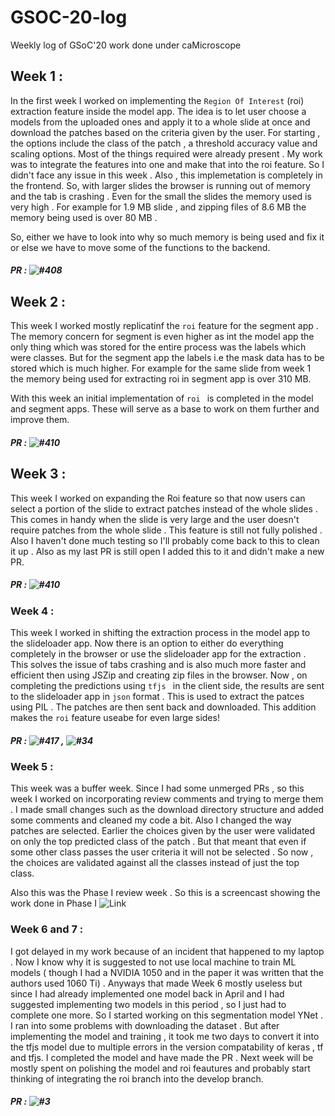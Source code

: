 # GSOC-20-log
Weekly log of GSoC'20 work done under caMicroscope

## Week 1 :
In the first week I worked on implementing the ```Region Of Interest``` (roi) extraction feature  inside the model app. The idea is to let user choose a models from the uploaded ones and apply it to a whole slide at once and download the patches based on the criteria given by the user. For starting , the options include the class of the patch , a threshold accuracy value and scaling options. Most of the things required were already present . My work was to integrate the features into one and make that into the roi feature. So I didn't face any issue in this week . Also , this implemetation is completely in the frontend. So, with larger slides the browser is running out of memory and the tab is crashing . Even for the small the slides the memory used is very high . For example for 1.9 MB slide , and zipping files of 8.6 MB the memory being used is over 80 MB .

So, either we have to look into why so much memory is being used and fix it or else we have to move some of the functions to the backend.

##### PR : ![#408](https://github.com/camicroscope/caMicroscope/pull/408)


## Week 2 :

This week I worked mostly replicatinf the ``` roi ``` feature for the segment app . The memory concern for segment is even higher as int the model app the only thing which was stored for the entire process was the labels which were classes. But for the segment app the labels i.e the mask data has to be stored which is much higher. For example for the same slide from week 1 the memory being used for extracting roi in segment app is over 310 MB. 

With this week an initial implementation of ```roi ``` is completed in the model and segment apps. These will serve as a base to work on them further and improve them.

##### PR : ![#410](https://github.com/camicroscope/caMicroscope/pull/410)


## Week 3 :

This week I worked on expanding the Roi feature so that now users can select a portion of the slide to extract patches instead of the whole slides . This comes in handy when the slide is very large and the user doesn't require patches from the whole slide . This feature is still not fully polished . Also I haven't done much testing so I'll probably come back to this to clean it up . Also as my last PR is still open I added this to it and didn't make a new PR.

##### PR :  ![#410](https://github.com/camicroscope/caMicroscope/pull/410)


### Week 4 :

This week I worked in shifting the extraction process in the model app to the slideloader app. Now there is an option to either do everything completely in the browser or use the slideloader app for the extraction . This solves the issue of tabs crashing and is also much more faster and efficient then using JSZip and creating zip files in the browser. Now , on completing the predictions using  ``` tfjs  ``` in the client side, the results are sent to the slideloader app in  ``` json ``` format . This is used to extract the patces using PIL . The patches are then sent back and downloaded.  This addition makes the ``` roi ``` feature useabe for even large sides!

##### PR : ![#417](https://github.com/camicroscope/caMicroscope/pull/417) , ![#34](https://github.com/camicroscope/SlideLoader/pull/34)


### Week 5 :

This week was a buffer week. Since I had some unmerged PRs , so this week I worked on incorporating review comments and trying to merge them . I made small changes such as the download directory structure and added some comments and cleaned my code a bit. Also I changed the way patches are selected. Earlier the choices given by the user were validated on only the top predicted class of the patch . But that meant that even if some other class passes the user criteria it will not be selected . So now , the choices are validated against all the classes instead of just the top class. 

Also this was the Phase I review week . So this is a screencast showing the work done in Phase I ![Link](https://drive.google.com/file/d/1evU0FrRCvvry1_jFQUDZA4Lhw9bX1m6s/view?usp=sharing)

### Week 6 and 7 :

I got delayed in my work because of an incident that happened to my laptop . Now I know why it is suggested to not use local machine to train ML models ( though I had a NVIDIA 1050 and in the paper it was written that the authors used 1060 Ti) . Anyways that made Week 6 mostly useless but since I had already implemented one model back in April and I had suggested implementing two models in this period , so I just had to complete one more. So I started working on this segmentation model YNet . I ran into some problems with downloading the dataset . But after implementing the model and training , it took me two days to convert it into the tfjs model due to multiple errors in the version compatability of keras , tf and tfjs. I completed the model and have made the PR . Next week will be mostly spent on polishing the model and roi feautures and probably start thinking of integrating the roi branch into the develop branch.

##### PR : ![#3](https://github.com/camicroscope/tfjs-models/pull/3) 


